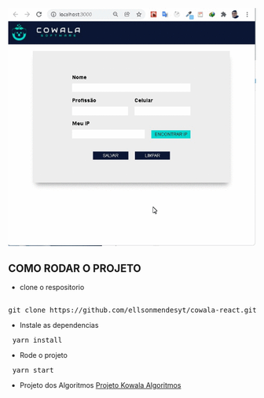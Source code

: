



<div>
<img src='./hows/hows.gif'>
</div>


## COMO RODAR O PROJETO
- clone o respositorio 
<pre> 
git clone https://github.com/ellsonmendesyt/cowala-react.git
</pre>

- Instale as dependencias 
<pre>
 yarn install
</pre>

- Rode o projeto 
<pre>
 yarn start
</pre>


- Projeto dos Algoritmos
<a href="https://github.com/ellsonmendesyt/cowala.git" target="_blank">Projeto Kowala Algoritmos </a>